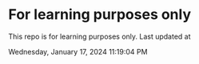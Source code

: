 # For learning purposes only
This repo is for learning purposes only.
Last updated at

Wednesday, January 17, 2024 11:19:04 PM

